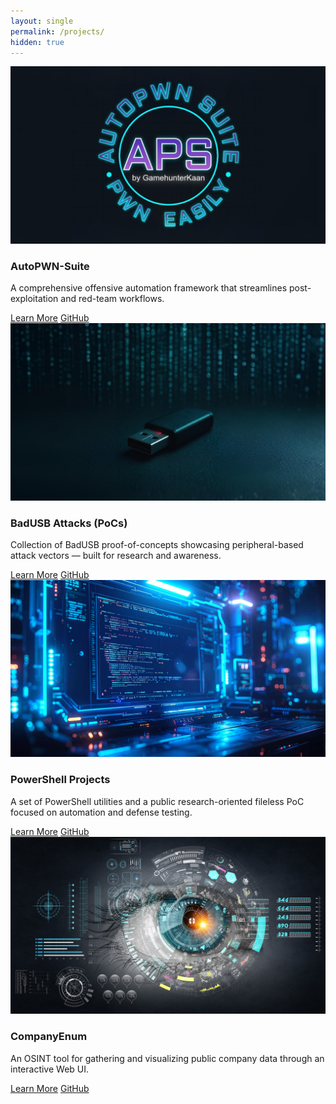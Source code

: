 ```yaml
---
layout: single
permalink: /projects/
hidden: true
---
```


<section class="projects">
  <div class="project-card">
    <img src="/assets/images/autopwn-suite.jpg" alt="AutoPWN-Suite Preview" class="project-image">
    <div class="project-overlay">
      <h3>AutoPWN-Suite</h3>
      <p>A comprehensive offensive automation framework that streamlines post-exploitation and red-team workflows.</p>
      <div class="buttons">
        <a href="/projects/autopwn-suite/" class="btn">Learn More</a>
        <a href="https://github.com/GamehunterKaan/AutoPWN-Suite" class="btn btn-secondary">GitHub</a>
      </div>
    </div>
  </div>

  <div class="project-card">
    <img src="/assets/images/badusb.jpg" alt="BadUSB Attacks" class="project-image">
    <div class="project-overlay">
      <h3>BadUSB Attacks (PoCs)</h3>
      <p>Collection of BadUSB proof-of-concepts showcasing peripheral-based attack vectors — built for research and awareness.</p>
      <div class="buttons">
        <a href="/projects/badusb/" class="btn">Learn More</a>
        <a href="https://github.com/stars/GamehunterKaan/lists/badusb-pocs" class="btn btn-secondary">GitHub</a>
      </div>
    </div>
  </div>

  <div class="project-card">
    <img src="/assets/images/powershell-tools.jpg" alt="PowerShell Tools" class="project-image">
    <div class="project-overlay">
      <h3>PowerShell Projects</h3>
      <p>A set of PowerShell utilities and a public research-oriented fileless PoC focused on automation and defense testing.</p>
      <div class="buttons">
        <a href="/projects/powershell-projects/" class="btn">Learn More</a>
        <a href="https://github.com/stars/GamehunterKaan/lists/powershell-projects" class="btn btn-secondary">GitHub</a>
      </div>
    </div>
  </div>

  <div class="project-card">
    <img src="/assets/images/companyenum.jpg" alt="CompanyEnum" class="project-image">
    <div class="project-overlay">
      <h3>CompanyEnum</h3>
      <p>An OSINT tool for gathering and visualizing public company data through an interactive Web UI.</p>
      <div class="buttons">
        <a href="/projects/company-enum/" class="btn">Learn More</a>
        <a href="https://github.com/GamehunterKaan/CompanyEnum" class="btn btn-secondary">GitHub</a>
      </div>
    </div>
  </div>
</section>
